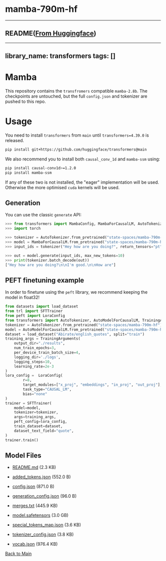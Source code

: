 
# mamba-790m-hf
---


## README([From Huggingface](https://huggingface.co/state-spaces/mamba-790m-hf))

---
library_name: transformers
tags: []
---

# Mamba

<!-- Provide a quick summary of what the model is/does. -->
This repository contains the `transfromers` compatible `mamba-2.8b`. The checkpoints are untouched, but the full `config.json` and tokenizer are pushed to this repo. 

# Usage

You need to install `transformers` from `main` until `transformers=4.39.0` is released. 
```bash
pip install git+https://github.com/huggingface/transformers@main
```

We also recommend you to install both `causal_conv_1d` and `mamba-ssm` using: 

```bash
pip install causal-conv1d>=1.2.0
pip install mamba-ssm
```

If any of these two is not installed, the "eager" implementation will be used. Otherwise the more optimised `cuda` kernels will be used.

## Generation
You can use the classic `generate` API:
```python
>>> from transformers import MambaConfig, MambaForCausalLM, AutoTokenizer
>>> import torch

>>> tokenizer = AutoTokenizer.from_pretrained("state-spaces/mamba-790m-hf")
>>> model = MambaForCausalLM.from_pretrained("state-spaces/mamba-790m-hf")
>>> input_ids = tokenizer("Hey how are you doing?", return_tensors="pt")["input_ids"]

>>> out = model.generate(input_ids, max_new_tokens=10)
>>> print(tokenizer.batch_decode(out))
["Hey how are you doing?\n\nI'm good.\n\nHow are"]
```

## PEFT finetuning example
In order to finetune using the `peft` library, we recommend keeping the model in float32!

```python
from datasets import load_dataset
from trl import SFTTrainer
from peft import LoraConfig
from transformers import AutoTokenizer, AutoModelForCausalLM, TrainingArguments
tokenizer = AutoTokenizer.from_pretrained("state-spaces/mamba-790m-hf")
model = AutoModelForCausalLM.from_pretrained("state-spaces/mamba-790m-hf")
dataset = load_dataset("Abirate/english_quotes", split="train")
training_args = TrainingArguments(
    output_dir="./results",
    num_train_epochs=3,
    per_device_train_batch_size=4,
    logging_dir='./logs',
    logging_steps=10,
    learning_rate=2e-3
)
lora_config =  LoraConfig(
        r=8,
        target_modules=["x_proj", "embeddings", "in_proj", "out_proj"],
        task_type="CAUSAL_LM",
        bias="none"
)
trainer = SFTTrainer(
    model=model,
    tokenizer=tokenizer,
    args=training_args,
    peft_config=lora_config,
    train_dataset=dataset,
    dataset_text_field="quote",
)
trainer.train()
```



## Model Files

- [README.md](https://paddlenlp.bj.bcebos.com/models/community/state-spaces/mamba-790m-hf/README.md) (2.3 KB)

- [added_tokens.json](https://paddlenlp.bj.bcebos.com/models/community/state-spaces/mamba-790m-hf/added_tokens.json) (552.0 B)

- [config.json](https://paddlenlp.bj.bcebos.com/models/community/state-spaces/mamba-790m-hf/config.json) (871.0 B)

- [generation_config.json](https://paddlenlp.bj.bcebos.com/models/community/state-spaces/mamba-790m-hf/generation_config.json) (96.0 B)

- [merges.txt](https://paddlenlp.bj.bcebos.com/models/community/state-spaces/mamba-790m-hf/merges.txt) (445.9 KB)

- [model.safetensors](https://paddlenlp.bj.bcebos.com/models/community/state-spaces/mamba-790m-hf/model.safetensors) (3.0 GB)

- [special_tokens_map.json](https://paddlenlp.bj.bcebos.com/models/community/state-spaces/mamba-790m-hf/special_tokens_map.json) (3.6 KB)

- [tokenizer_config.json](https://paddlenlp.bj.bcebos.com/models/community/state-spaces/mamba-790m-hf/tokenizer_config.json) (3.8 KB)

- [vocab.json](https://paddlenlp.bj.bcebos.com/models/community/state-spaces/mamba-790m-hf/vocab.json) (976.4 KB)


[Back to Main](../../)